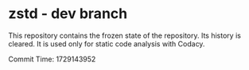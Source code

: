 # zstd - dev branch

This repository contains the frozen state of the repository.
Its history is cleared. It is used only for static code
analysis with Codacy.

Commit Time: 1729143952
